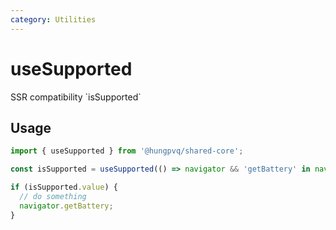```yaml
---
category: Utilities
---
```


# useSupported

<FunctionInfo :frontmatter="$frontmatter" package="Share - Core" fn="useSupported" />
SSR compatibility `isSupported`

## Usage

```ts
import { useSupported } from '@hungpvq/shared-core';

const isSupported = useSupported(() => navigator && 'getBattery' in navigator);

if (isSupported.value) {
  // do something
  navigator.getBattery;
}
```
